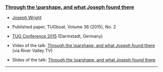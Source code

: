 
###  [Through the \parshape, and what Joseph found there](https://tug.org/TUGboat/tb36-2/tb113wright-parshape.pdf)

+ [Joseph Wright]({{site.baseurl}}/about/team/#joseph-wright)
+ Published paper, TUGboat, Volume 36 (2015), No. 2

+ [TUG Conference 2015](https://tug.org/tug2015/) (Darmstadt, Germany)
+ Video of the talk: [Through the \parshape, and what Joseph found there](http://www.zeeba.tv/through-the-parshape-and-what-joseph-found-there/)  (via River Valley TV)
+ Slides of the talk: [Through the \parshape, and what Joseph found there]({{site.baseurl}}/publications/2015-07-22-parshape.pdf)

***
